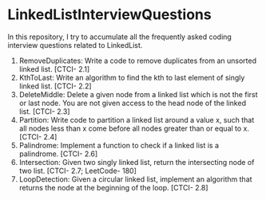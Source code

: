 # LinkedListInterviewQuestions
In this repository, I try to accumulate all the frequently asked coding interview questions related to LinkedList.
1. RemoveDuplicates: Write a code to remove duplicates from an unsorted linked list. [CTCI- 2.1]
2. KthToLast: Write an algorithm to find the kth to last element of singly linked list. [CTCI- 2.2]
3. DeleteMiddle: Delete a given node from a linked list which is not the first or last node. You are not given access to the head node of the linked list. [CTCI- 2.3]
4. Partition: Write code to partition a linked list around a value x, such that all nodes less than x come before all nodes greater than or equal to x. [CTCI- 2.4]
5. Palindrome: Implement a function to check if a linked list is a palindrome. [CTCI- 2.6]
6. Intersection: Given two singly linked list, return the intersecting node of two list. [CTCI- 2.7; LeetCode- 180]
7. LoopDetection: Given a circular linked list, implement an algorithm that returns the node at the beginning of the loop. [CTCI- 2.8]

